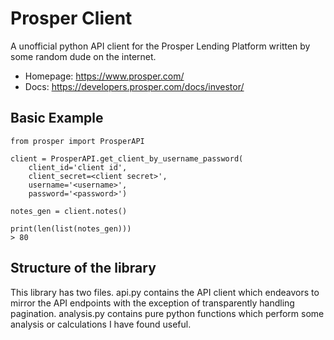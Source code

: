 # Prosper Client

A unofficial python API client for the Prosper Lending Platform written by some random dude on the internet.


* Homepage: https://www.prosper.com/
* Docs: https://developers.prosper.com/docs/investor/


## Basic Example

```
from prosper import ProsperAPI

client = ProsperAPI.get_client_by_username_password(
    client_id='client id',
    client_secret=<client secret>',
    username='<username>',
    password='<password>')

notes_gen = client.notes()

print(len(list(notes_gen)))
> 80
```

## Structure of the library

This library has two files. api.py contains the API client which endeavors to mirror the API endpoints with the exception of transparently handling pagination. analysis.py contains pure python functions which perform some analysis or calculations I have found useful.
